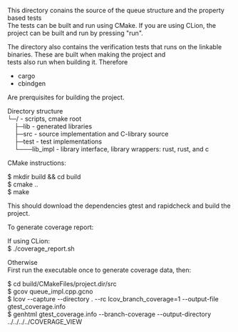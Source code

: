 This directory conains the source of the queue structure and the property based tests \
The tests can be built and run using CMake. If you are using CLion, the project can be built and run by pressing "run".

The directory also contains the verification tests that runs on the linkable binaries. These are built when making the project and \
tests also run when building it. Therefore 

- cargo 
- cbindgen

Are prerquisites for building the project.

Directory structure \
└─/ - scripts, cmake root \
&nbsp;&nbsp;&nbsp;&nbsp;├─lib - generated libraries \
&nbsp;&nbsp;&nbsp;&nbsp;├─src - source implementation and C-library source \
&nbsp;&nbsp;&nbsp;&nbsp;├─test - test implementations \
&nbsp;&nbsp;&nbsp;&nbsp;└───lib_impl - library interface, library wrappers: rust, rust, and c

CMake instructions:

$ mkdir build && cd build \
$ cmake .. \
$ make

This should download the dependencies gtest and rapidcheck and build the project.


To generate coverage report:

If using CLion:\
$ ./coverage_report.sh

Otherwise \
First run the executable once to generate coverage data, then:

$ cd build/CMakeFiles/project.dir/src \
$ gcov queue_impl.cpp.gcno \
$ lcov --capture --directory .  --rc lcov_branch_coverage=1 --output-file gtest_coverage.info \
$ genhtml gtest_coverage.info --branch-coverage --output-directory ../../../../COVERAGE_VIEW 
